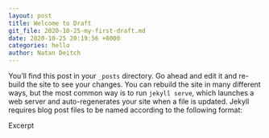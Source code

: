 ```yaml
---
layout: post
title: Welcome to Draft
git_file: 2020-10-25-my-first-draft.md
date: 2020-10-25 20:19:56 +0000
categories: hello
author: Natan Deitch
---
```


You’ll find this post in your `_posts` directory. Go ahead and edit it and re-build the site to see your changes. You can rebuild the site in many different ways, but the most common way is to run `jekyll serve`, which launches a web server and auto-regenerates your site when a file is updated.
Jekyll requires blog post files to be named according to the following format:

Excerpt
